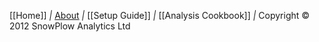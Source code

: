 [[Home]] *|* [About](wiki/SnowPlow-Overview) *|* [[Setup Guide]] *|* [[Analysis Cookbook]] *|* Copyright &copy; 2012 SnowPlow Analytics Ltd